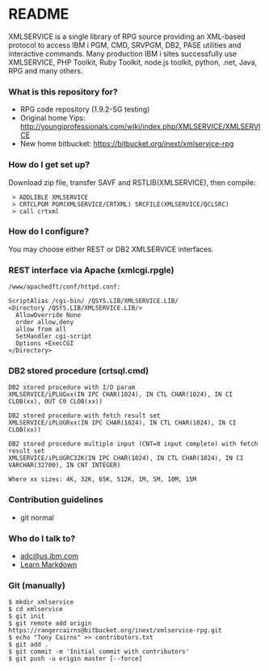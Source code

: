 # README #

XMLSERVICE is a single library of RPG source providing an XML-based protocol to access IBM i PGM, CMD, SRVPGM, DB2, PASE utilities and interactive commands. Many production IBM i sites successfully use XMLSERVICE, PHP Toolkit, Ruby Toolkit, node.js toolkit, python, .net, Java, RPG and many others.

### What is this repository for? ###

* RPG code repository (1.9.2-SG testing)
* Original home Yips: http://youngiprofessionals.com/wiki/index.php/XMLSERVICE/XMLSERVICE
* New home bitbucket: https://bitbucket.org/inext/xmlservice-rpg


### How do I get set up? ###

Download zip file, transfer SAVF and RSTLIB(XMLSERVICE), then compile:

```
 > ADDLIBLE XMLSERVICE
 > CRTCLPGM PGM(XMLSERVICE/CRTXML) SRCFILE(XMLSERVICE/QCLSRC)
 > call crtxml
```


### How do I configure? ###

You may choose either REST or DB2 XMLSERVICE interfaces.

### REST interface via Apache (xmlcgi.rpgle)
```
/www/apachedft/conf/httpd.conf:

ScriptAlias /cgi-bin/ /QSYS.LIB/XMLSERVICE.LIB/
<Directory /QSYS.LIB/XMLSERVICE.LIB/>
  AllowOverride None
  order allow,deny
  allow from all
  SetHandler cgi-script
  Options +ExecCGI
</Directory>
```

### DB2 stored procedure (crtsql.cmd)
```
DB2 stored procedure with I/O param
XMLSERVICE/iPLUGxx(IN IPC CHAR(1024), IN CTL CHAR(1024), IN CI CLOB(xx), OUT C0 CLOB(xx))

DB2 stored procedure with fetch result set
XMLSERVICE/iPLUGRxx(IN IPC CHAR(1024), IN CTL CHAR(1024), IN CI CLOB(xx))

DB2 stored procedure multiple input (CNT=0 input complete) with fetch result set
XMLSERVICE/iPLUGRC32K(IN IPC CHAR(1024), IN CTL CHAR(1024), IN CI VARCHAR(32700), IN CNT INTEGER)

Where xx sizes: 4K, 32K, 65K, 512K, 1M, 5M, 10M, 15M
```

### Contribution guidelines ###

* git normal

### Who do I talk to? ###

* adc@us.ibm.com
* [Learn Markdown](https://bitbucket.org/tutorials/markdowndemo)

### Git (manually) ###

```
$ mkdir xmlservice
$ cd xmlservice
$ git init
$ git remote add origin https://rangercairns@bitbucket.org/inext/xmlservice-rpg.git
$ echo "Tony Cairns" >> contributors.txt
$ git add .
$ git commit -m 'Initial commit with contributors'
$ git push -u origin master [--force]
```

